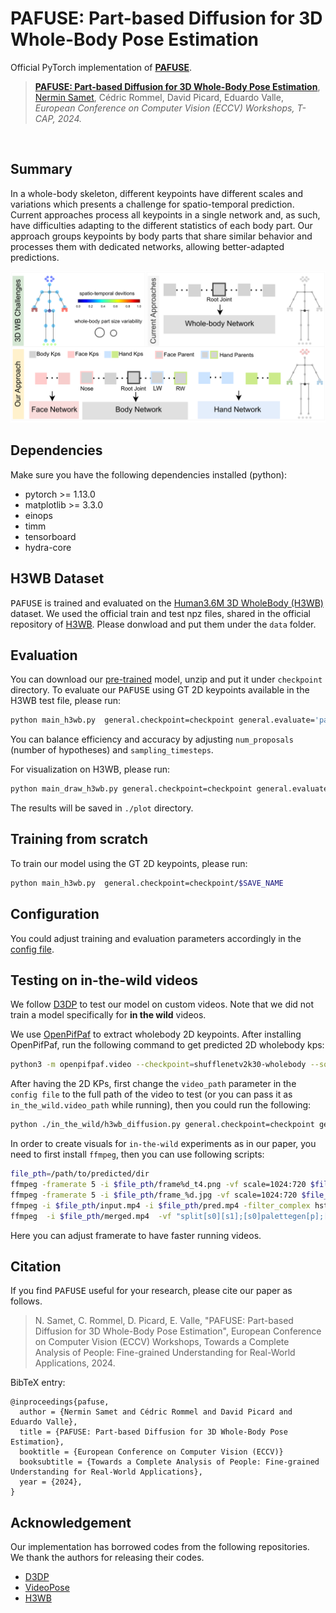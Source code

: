 # PAFUSE: Part-based Diffusion for 3D Whole-Body Pose Estimation

Official PyTorch implementation of [**PAFUSE**](https://arxiv.org/abs/2407.10220).

> [**PAFUSE: Part-based Diffusion for 3D Whole-Body Pose Estimation**](https://arxiv.org/abs/2407.10220),            
> [Nermin Samet]([http://user.ceng.metu.edu.tr/~emre/](https://nerminsamet.github.io/)), Cédric Rommel, David Picard, Eduardo Valle,        
> *European Conference on Computer Vision (ECCV) Workshops, T-CAP, 2024.*    

[//]: # (<p align="center"><img src="fig/model_pafuse.png", width="600" alt="" /></p>)
<p align="center"><img src="fig/ballet_001.gif", width="600"  alt="" /></p>


## Summary

In a whole-body skeleton, different keypoints have different scales and variations
which presents a challenge for spatio-temporal prediction. Current approaches
process all keypoints in a single network and, as such, have difficulties
adapting to the different statistics of each body part. Our approach groups
keypoints by body parts that share similar behavior and processes them with dedicated
networks, allowing better-adapted predictions.

<p align="center"><img src="fig/model_pafuse.png", width="600" alt="" /></p>

## Dependencies

Make sure you have the following dependencies installed (python):

* pytorch >= 1.13.0
* matplotlib >= 3.3.0
* einops
* timm
* tensorboard
* hydra-core

## H3WB Dataset

<tt>PAFUSE</tt> is trained and evaluated on the [Human3.6M 3D WholeBody (H3WB)](https://github.com/wholebody3d/wholebody3d) dataset.
We used the official train and test npz files, shared in the official repository of [H3WB](https://github.com/wholebody3d/wholebody3d). 
Please donwload and put them under the `data` folder.  

## Evaluation

You can download our [pre-trained](https://github.com/valeoai/PAFUSE/releases/tag/v0.1.0) model, unzip and put it under `checkpoint` directory. To evaluate our <tt>PAFUSE</tt> using GT 2D keypoints available in the H3WB test file, please run:

```bash
python main_h3wb.py  general.checkpoint=checkpoint general.evaluate='pafuse_model.bin' ft2d.num_proposals=$PROPOSAL_NUM ft2d.sampling_timesteps=$TIMESTEP
```

You can balance efficiency and accuracy by adjusting `num_proposals` (number of hypotheses) and `sampling_timesteps`.

For visualization on H3WB, please run:
```bash
python main_draw_h3wb.py general.checkpoint=checkpoint general.evaluate='pafuse_model.bin' ft2d.num_proposals=$PROPOSAL_NUM ft2d.sampling_timesteps=$TIMESTEP
```
The results will be saved in `./plot` directory.

## Training from scratch

To train our model using the GT 2D keypoints, please run:

```bash
python main_h3wb.py  general.checkpoint=checkpoint/$SAVE_NAME  
```
## Configuration
You could adjust training and evaluation parameters accordingly in the [config file](./config/config.yaml).


## Testing on in-the-wild videos
We follow [D3DP](https://github.com/paTRICK-swk/D3DP) to test our model on custom videos. 
Note that we did not train a model specifically for **in the wild** videos.

We use [OpenPifPaf](https://github.com/openpifpaf/openpifpaf.git) to extract wholebody 2D keypoints. After installing OpenPifPaf, run the following command to get predicted 2D wholebody kps:

```bash
python3 -m openpifpaf.video --checkpoint=shufflenetv2k30-wholebody --source /path/to/video.mp4 --json-output --force-complete-pose
```

After having the 2D KPs, first change the `video_path` parameter in the `config file` to the full path of the video to test (or you can pass it as `in_the_wild.video_path` while running), then you could run the following:

```bash
python ./in_the_wild/h3wb_diffusion.py general.checkpoint=checkpoint general.evaluate='pafuse_model.bin' 
```

In order to create visuals for `in-the-wild` experiments as in our paper, you need to first install `ffmpeg`, then you can use following scripts:

```bash
file_pth=/path/to/predicted/dir
ffmpeg -framerate 5 -i $file_pth/frame%d_t4.png -vf scale=1024:720 $file_pth/pred.mp4
ffmpeg -framerate 5 -i $file_pth/frame_%d.jpg -vf scale=1024:720 $file_pth/input.mp4
ffmpeg -i $file_pth/input.mp4 -i $file_pth/pred.mp4 -filter_complex hstack $file_pth/merged.mp4
ffmpeg  -i $file_pth/merged.mp4  -vf "split[s0][s1];[s0]palettegen[p];[s1][p]paletteuse" -loop 0 $file_pth/merged.gif
```

Here you can adjust framerate to have faster running videos. 

## Citation

If you find <tt>PAFUSE</tt> useful for your research, please cite our paper as follows.

> N. Samet, C. Rommel, D. Picard, E. Valle, "PAFUSE: Part-based Diffusion for 3D Whole-Body Pose Estimation",
> European Conference on Computer Vision (ECCV) Workshops, Towards a Complete Analysis of People: Fine-grained Understanding for Real-World Applications, 2024.

BibTeX entry:
```
@inproceedings{pafuse,
  author = {Nermin Samet and Cédric Rommel and David Picard and Eduardo Valle},
  title = {PAFUSE: Part-based Diffusion for 3D Whole-Body Pose Estimation},
  booktitle = {European Conference on Computer Vision (ECCV)}
  booksubtitle = {Towards a Complete Analysis of People: Fine-grained Understanding for Real-World Applications},
  year = {2024},
}
```

## Acknowledgement
Our implementation has borrowed codes from the following repositories. We thank the authors for releasing their codes.
* [D3DP](https://github.com/paTRICK-swk/D3DP)
* [VideoPose](https://github.com/facebookresearch/VideoPose3D)
* [H3WB](https://github.com/wholebody3d/wholebody3d)



